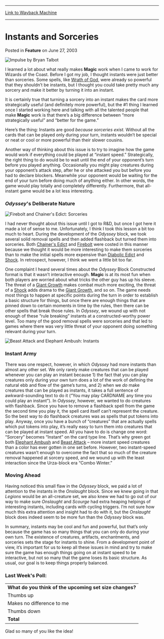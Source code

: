 
---
[Link to Wayback Machine](https://web.archive.org/web/20150503102825/http://magic.wizards.com/en/articles/archive/feature/instants-and-sorceries-2003-06-27)

[_metadata_:generator]:- "Drupal 7 (http://drupal.org)"
[_metadata_:publish_date]:- "2003-06-27"
[_metadata_:title]:- "Instants and Sorceries"
[_metadata_:wayback_capture_timestamp]:- "2015-05-03 10:28:25+00:00"
[_metadata_:wayback_raw_url]:- "https://web.archive.org/web/20150503102825id_/http://magic.wizards.com/en/articles/archive/feature/instants-and-sorceries-2003-06-27"
[_metadata_:wayback_url]:- "http://magic.wizards.com/en/articles/archive/feature/instants-and-sorceries-2003-06-27"
---


Instants and Sorceries
======================



 Posted in **Feature**
 on June 27, 2003 









![Impulse by Bryan Talbot](https://media.wizards.com/legacy/global/images/mtgcom_daily_rb77_pic1_en.jpg)


I learned a lot about what really makes **Magic** work when I came to work for Wizards of the Coast. Before I got my job, I thought instants were just better than sorceries. Some spells, like [Wrath of God](http://gatherer.wizards.com/Pages/Card/Details.aspx?name=Wrath+of+God), were already so powerful that they shouldn’t be instants, but I thought you could take pretty much any sorcery and make it better by turning it into an instant.


It is certainly true that turning a sorcery into an instant makes the card more strategically useful (and definitely more powerful), but the #1 thing I learned once I started working here and talking with all the talented people that make **Magic** work is that there’s a big difference between “more strategically useful” and “better for the game.”


Here’s the thing: Instants are good *because sorceries exist.* Without all the cards that can be played only during your turn, instants wouldn’t be special or neat or cool or more powerful than their slower cousins.


Another way of thinking about this issue is to try to imagine how the game would work if everything could be played at “instant speed.” Strategically, the right thing to do would be to wait until the end of your opponent’s turn before you played anything. Occasionally you might play creatures during your opponent’s attack step, after he or she attacked you but before you had to declare blockers. Meanwhile your opponent would be waiting for the end of your turn before doing much of anything either. In other words, the game would play totally and completely differently. Furthermore, that all-instant game would be a lot less interesting.


### *Odyssey*'s Deliberate Nature


![Firebolt and Chainer's Edict: Sorceries](https://media.wizards.com/legacy/global/images/mtgcom_daily_rb77_pic2_en.jpg)


I had never thought about this issue until I got to R&D, but once I got here it made a lot of sense to me. Unfortunately, I think I took this lesson a bit too much to heart. During the development of the *Odyssey* block, we took several solid removal spells and then added flashback but turned them into sorceries. Both [Chainer's Edict](http://gatherer.wizards.com/Pages/Card/Details.aspx?name=Chainer%27s+Edict) and [Firebolt](http://gatherer.wizards.com/Pages/Card/Details.aspx?name=Firebolt) were costed in this manner because we thought it would be more interesting to make them sorceries than to make the initial spells more expensive than [Diabolic Edict](http://gatherer.wizards.com/Pages/Card/Details.aspx?name=Diabolic+Edict) and [Shock](http://gatherer.wizards.com/Pages/Card/Details.aspx?name=Shock). In retrospect, however, I think we went a little bit too far.


One complaint I heard several times about the *Odyssey* Block Constructed format is that it wasn’t interactive enough. **Magic** is at its most fun when both players are worried about what tricks the other guy has up his sleeve. The threat of a [Giant Growth](http://gatherer.wizards.com/Pages/Card/Details.aspx?name=Giant+Growth) makes combat much more exciting, the threat of a [Shock](http://gatherer.wizards.com/Pages/Card/Details.aspx?name=Shock) adds drama to the [Giant Growth](http://gatherer.wizards.com/Pages/Card/Details.aspx?name=Giant+Growth), and so on. The game needs most things to happen at specific points during the turn in order to establish a basic structure for things, but once there are enough things that are pinned down to certain moments in time by the rules, then there can be other spells that break those rules. In *Odyssey*, we wound up with not enough of these “rule breaking” instants at a constructed-worthy power level. Too many of the good removal spells were sorceries and that led to games where there was very little threat of your opponent doing something relevant during your turn.


![Beast Attack and Elephant Ambush: Instants](https://media.wizards.com/legacy/global/images/mtgcom_daily_rb77_pic3_en.jpg)


### Instant Army


There was one respect, however, in which *Odyssey* had more instants than almost any other set. We only rarely make creatures that can be played whenever you can play an instant because 1) the fact that you can play creatures only during your own turn does a lot of the work of defining the natural ebb and flow of the game’s turns, and 2) when we *do* make creatures that can be played as instants, it takes a full sentence of awkward-sounding text to do it (“You may play CARDNAME any time you could play an instant”). In *Odyssey*, however, we wanted to do creatures with flashback. Since you have to remove a flashback spell from the game the second time you play it, the spell card itself can’t represent the creature. So the best way to do flashback creatures was as spells that put tokens into play. Anyway, once you have a bunch of “creatures” that are actually spells which put tokens into play, it’s really easy to turn them into creatures that can be played at instant speed. All you have to do is change one word: “Sorcery” becomes “Instant” on the card type line. That’s why green got both [Elephant Ambush](http://gatherer.wizards.com/Pages/Card/Details.aspx?name=Elephant+Ambush) and [Beast Attack](http://gatherer.wizards.com/Pages/Card/Details.aspx?name=Beast+Attack) – more instant speed creatures than a color has ever gotten in one set before. However, two instant-speed creatures wasn’t enough to overcome the fact that so much of the creature removal happened at sorcery speed, and we wound up with the least interaction since the Urza-block era “Combo Winter.”


### Moving Ahead


Having noticed this small flaw in the *Odyssey* block, we paid a lot of attention to the instants in the *Onslaught* block. Since we knew going in that *Legions* would be an all-creature set, we also knew we had to go out of our way to make sure *Onslaught* and *Scourge* had extra heaping helpings of interesting instants, including cards with cycling triggers. I’m not sure how much this extra attention and insight had to do with it, but the *Onslaught* block does indeed seem to be more fun than the *Odyssey* block was.


In summary, instants may be cool and fun and powerful, but that’s only because the game has so many things that you can only do during your own turn. The existence of creatures, artifacts, enchantments, and sorceries sets the stage for instants to shine. From a development point of view, it’s important for us to keep all these issues in mind and try to make sure the game has enough things going on at instant speed to be interactive, but not so many that the game loses its basic structure. As usual, our goal is to keep things properly balanced.


### Last Week's Poll:




|  |
| --- |
| **What do you think of the upcoming set size changes?** |
| Thumbs up | 6795 | 62.5% |
| Makes no difference to me | 2972 | 27.4% |
| Thumbs down | 1098 | 10.1% |
| **Total** | **10865** | **100.0%** |

Glad so many of you like the idea!








